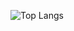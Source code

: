 ![Top Langs](https://github-readme-stats-git-masterrstaa-rickstaa.vercel.app/api/top-langs/?username=Rodrigo1362&layout=compact&langs_count=6&theme=dark)
